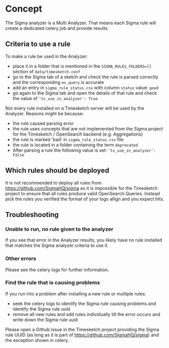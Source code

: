 # Concept

The Sigma analyzer is a Multi Analyzer. That means each Sigma rule will create a dedicated celery job and provide results.

## Criteria to use a rule

To make a rule be used in the Analyzer:

- place it in a folder that is mentioned in the `SIGMA_RULES_FOLDERS=[]` section of `data/timesketch.conf`
- go to the Sigma tab of a sketch and check the rule is parsed correctly and the corresponding `es_query` is accurate
- add an entry in `sigma_rule_status.csv` with column `status` value: `good`
- go again to the Sigma tab and open the details of that rule and check the value of `'ts_use_in_analyzer': True`

Not every rule installed on a Timesketch server will be used by the Analyzer.
Reasons might be because:

- the rule caused parsing error
- the rule uses concepts that are not implemented from the Sigma project for the Timesketch / OpenSearch backend (e.g. Aggregations)
- the rule is marked 'bad' in `sigma_rule_status.csv` file
- the rule is located in a folder containing the term `deprecated`
- After parsing a rule the following value is set: `'ts_use_in_analyzer': False`

## Which rules should be deployed

It is not recommended to deploy all rules from https://github.com/SigmaHQ/sigma as it is impossible for the Timesketch project to ensure that all rules produce valid OpenSearch Queries.
Instead pick the rules you verified the format of your logs allign and you expect hits.

## Troubleshooting

### Unable to run, no rule given to the analyzer

If you see that error in the Analyzer results, you likely have no rule installed that matches the Sigma analyzer criteria to use it.

### Other errors

Please see the celery logs for further information.

### Find the rule that is causing problems

If you run into a problem after installing a new rule or multiple rules:

- seek the celery logs to identify the Sigma rule causing problems and identify the Sigma rule uuid
- remove all new rules and add rules individually till the error occurs and write down the Sigma rule uuid

Please open a Github issue in the Timesketch project providing the Sigma rule UUID (as long as it is part of https://github.com/SigmaHQ/sigma) and the exception shown in celery.